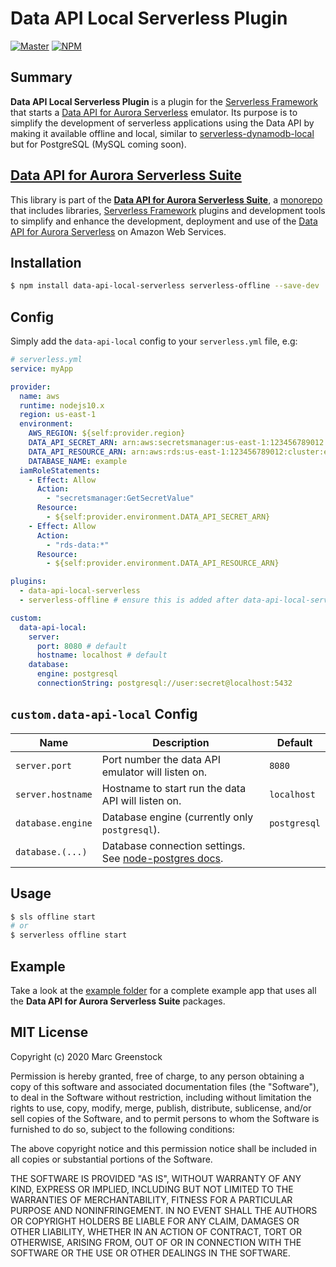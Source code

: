 # Data API Local Serverless Plugin

[![Master](https://github.com/caspiandb/data-api-suite/workflows/master/badge.svg)](https://github.com/caspiandb/data-api-suite/actions) [![NPM](https://img.shields.io/npm/v/@caspiandb/data-api-local-serverless)](https://www.npmjs.com/package/@caspiandb/data-api-local-serverless)

## Summary

**Data API Local Serverless Plugin** is a plugin for the [Serverless Framework](https://serverless.com/) that starts a [Data API for Aurora Serverless](https://aws.amazon.com/blogs/aws/new-data-api-for-amazon-aurora-serverless/) emulator. Its purpose is to simplify the development of serverless applications using the Data API by making it available offline and local, similar to [serverless-dynamodb-local](https://github.com/99xt/serverless-dynamodb-local) but for PostgreSQL (MySQL coming soon).

## [Data API for Aurora Serverless Suite](https://github.com/caspiandb/data-api-suite#readme)

This library is part of the **[Data API for Aurora Serverless Suite](https://github.com/caspiandb/data-api-suite#readme)**, a [monorepo](https://en.wikipedia.org/wiki/Monorepo) that includes libraries, [Serverless Framework](https://serverless.com/) plugins and development tools to simplify and enhance the development, deployment and use of the [Data API for Aurora Serverless](https://aws.amazon.com/blogs/aws/new-data-api-for-amazon-aurora-serverless/) on Amazon Web Services.

## Installation

```sh
$ npm install data-api-local-serverless serverless-offline --save-dev
```

## Config

Simply add the `data-api-local` config to your `serverless.yml` file, e.g:

```yml
# serverless.yml
service: myApp

provider:
  name: aws
  runtime: nodejs10.x
  region: us-east-1
  environment:
    AWS_REGION: ${self:provider.region}
    DATA_API_SECRET_ARN: arn:aws:secretsmanager:us-east-1:123456789012:secret:example
    DATA_API_RESOURCE_ARN: arn:aws:rds:us-east-1:123456789012:cluster:example
    DATABASE_NAME: example
  iamRoleStatements:
    - Effect: Allow
      Action:
        - "secretsmanager:GetSecretValue"
      Resource:
        - ${self:provider.environment.DATA_API_SECRET_ARN}
    - Effect: Allow
      Action:
        - "rds-data:*"
      Resource:
        - ${self:provider.environment.DATA_API_RESOURCE_ARN}

plugins:
  - data-api-local-serverless
  - serverless-offline # ensure this is added after data-api-local-serverless

custom:
  data-api-local:
    server:
      port: 8080 # default
      hostname: localhost # default
    database:
      engine: postgresql
      connectionString: postgresql://user:secret@localhost:5432
```

## `custom.data-api-local` Config

| Name | Description | Default |
| ---- | ---- | ---- |
| `server.port` | Port number the data API emulator will listen on. | `8080` |
| `server.hostname` | Hostname to start run the data API will listen on. | `localhost` |
| `database.engine` | Database engine (currently only `postgresql`). | `postgresql` |
| `database.(...)` | Database connection settings. See [node-postgres docs](https://node-postgres.com/api/client#constructor). |  |

## Usage

```sh
$ sls offline start
# or
$ serverless offline start
```

## Example

Take a look at the [example folder](https://github.com/caspiandb/data-api-suite/tree/master/example) for a complete example app that uses all the **Data API for Aurora Serverless Suite** packages.

## MIT License

Copyright (c) 2020 Marc Greenstock

Permission is hereby granted, free of charge, to any person obtaining a copy
of this software and associated documentation files (the "Software"), to deal
in the Software without restriction, including without limitation the rights
to use, copy, modify, merge, publish, distribute, sublicense, and/or sell
copies of the Software, and to permit persons to whom the Software is
furnished to do so, subject to the following conditions:

The above copyright notice and this permission notice shall be included in all
copies or substantial portions of the Software.

THE SOFTWARE IS PROVIDED "AS IS", WITHOUT WARRANTY OF ANY KIND, EXPRESS OR
IMPLIED, INCLUDING BUT NOT LIMITED TO THE WARRANTIES OF MERCHANTABILITY,
FITNESS FOR A PARTICULAR PURPOSE AND NONINFRINGEMENT. IN NO EVENT SHALL THE
AUTHORS OR COPYRIGHT HOLDERS BE LIABLE FOR ANY CLAIM, DAMAGES OR OTHER
LIABILITY, WHETHER IN AN ACTION OF CONTRACT, TORT OR OTHERWISE, ARISING FROM,
OUT OF OR IN CONNECTION WITH THE SOFTWARE OR THE USE OR OTHER DEALINGS IN THE
SOFTWARE.
